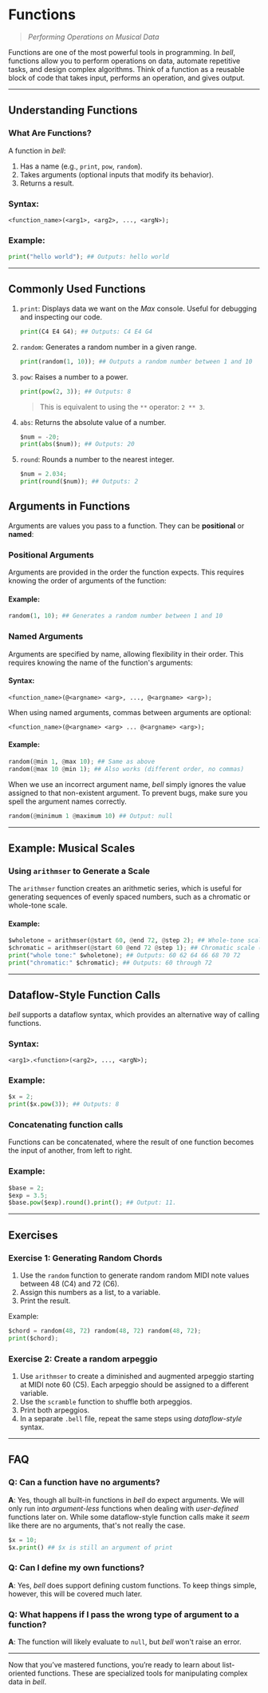 # Functions

> _Performing Operations on Musical Data_

Functions are one of the most powerful tools in programming. In _bell_, functions allow you to perform operations on data, automate repetitive tasks, and design complex algorithms. Think of a function as a reusable block of code that takes input, performs an operation, and gives output.

---

## Understanding Functions

### What Are Functions?

A function in _bell_:

1. Has a name (e.g., `print`, `pow`, `random`).
2. Takes arguments (optional inputs that modify its behavior).
3. Returns a result.

### Syntax:

```
<function_name>(<arg1>, <arg2>, ..., <argN>);
```

### Example:

```py
print("hello world"); ## Outputs: hello world
```

---

## Commonly Used Functions

1. `print`: Displays data we want on the _Max_ console. Useful for debugging and inspecting our code.

   ```py
   print(C4 E4 G4); ## Outputs: C4 E4 G4
   ```

2. `random`: Generates a random number in a given range.

   ```py
   print(random(1, 10)); ## Outputs a random number between 1 and 10
   ```

3. `pow`: Raises a number to a power.

   ```py
   print(pow(2, 3)); ## Outputs: 8
   ```

   > This is equivalent to using the `**` operator: `2 ** 3`.

4. `abs`: Returns the absolute value of a number.

   ```py
   $num = -20;
   print(abs($num)); ## Outputs: 20
   ```

5. `round`: Rounds a number to the nearest integer.

   ```py
   $num = 2.034;
   print(round($num)); ## Outputs: 2
   ```

## Arguments in Functions

Arguments are values you pass to a function. They can be **positional** or **named**:

### Positional Arguments

Arguments are provided in the order the function expects. This requires knowing the order of arguments of the function:

#### Example:

```py
random(1, 10); ## Generates a random number between 1 and 10
```

### Named Arguments

Arguments are specified by name, allowing flexibility in their order. This requires knowing the name of the function's arguments:

#### Syntax:

```
<function_name>(@<argname> <arg>, ..., @<argname> <arg>);
```

When using named arguments, commas between arguments are optional:

```
<function_name>(@<argname> <arg> ... @<argname> <arg>);
```

#### Example:

```py
random(@min 1, @max 10); ## Same as above
random(@max 10 @min 1); ## Also works (different order, no commas)
```

When we use an incorrect argument name, _bell_ simply ignores the value assigned to that non-existent argument. To prevent bugs, make sure you spell the argument names correctly.

```py
random(@minimum 1 @maximum 10) ## Output: null
```

---

## Example: Musical Scales

### Using `arithmser` to Generate a Scale

The `arithmser` function creates an arithmetic series, which is useful for generating sequences of evenly spaced numbers, such as a chromatic or whole-tone scale.

#### Example:

```py
$wholetone = arithmser(@start 60, @end 72, @step 2); ## Whole-tone scale (MIDI)
$chromatic = arithmser(@start 60 @end 72 @step 1); ## Chromatic scale (MIDI)
print("whole tone:" $wholetone); ## Outputs: 60 62 64 66 68 70 72
print("chromatic:" $chromatic); ## Outputs: 60 through 72
```

---

## Dataflow-Style Function Calls

_bell_ supports a dataflow syntax, which provides an alternative way of calling functions.

### Syntax:

```
<arg1>.<function>(<arg2>, ..., <argN>);
```

### Example:

```py
$x = 2;
print($x.pow(3)); ## Outputs: 8
```

### Concatenating function calls

Functions can be concatenated, where the result of one function becomes the input of another, from left to right.

### Example:

```py
$base = 2;
$exp = 3.5;
$base.pow($exp).round().print(); ## Output: 11.
```

---

## Exercises

### Exercise 1: Generating Random Chords

1. Use the `random` function to generate random random MIDI note values between 48 (C4) and 72 (C6).
2. Assign this numbers as a list, to a variable.
3. Print the result.

Example:

```py
$chord = random(48, 72) random(48, 72) random(48, 72);
print($chord);
```

### Exercise 2: Create a random arpeggio

1. Use `arithmser` to create a diminished and augmented arpeggio starting at MIDI note 60 (C5). Each arpeggio should be assigned to a different variable.
2. Use the `scramble` function to shuffle both arpeggios.
3. Print both arpeggios.
4. In a separate `.bell` file, repeat the same steps using _dataflow-style_ syntax.

---

## FAQ

### Q: Can a function have no arguments?

**A**: Yes, though all built-in functions in _bell_ do expect arguments. We will only run into _argument-less_ functions when dealing with _user-defined_ functions later on. While some dataflow-style function calls make it _seem_ like there are no arguments, that's not really the case.

```py
$x = 10;
$x.print() ## $x is still an argument of print
```

### Q: Can I define my own functions?

**A**: Yes, _bell_ does support defining custom functions. To keep things simple, however, this will be covered much later.

### Q: What happens if I pass the wrong type of argument to a function?

**A**: The function will likely evaluate to `null`, but _bell_ won't raise an error.

---

Now that you’ve mastered functions, you’re ready to learn about list-oriented functions. These are specialized tools for manipulating complex data in _bell_.

